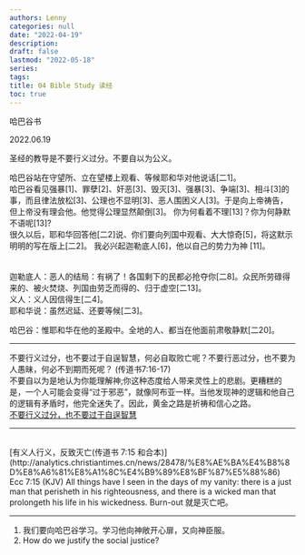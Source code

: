 ```yaml
---
authors: Lenny
categories: null
date: "2022-04-19"
description: 
draft: false
lastmod: "2022-05-18"
series: 
tags: 
title: 04 Bible Study 读经
toc: true
---
```

哈巴谷书  

<!--more-->

2022.06.19  

圣经的教导是不要行义过分。不要自以为公义。    

哈巴谷站在守望所、立在望楼上观看、等候耶和华对他说话[二1]。  
哈巴谷看见强暴[1]、罪孽[2]、奸恶[3]、毁灭[3]、强暴[3]、争端[3]、相斗[3]的事，而且律法放松[3]、公理也不显明[3]、恶人围困义人[3]。于是向上帝祷告，但上帝没有理会他。他觉得公理显然颠倒[3]。  你为何看着不理[13]？你为何静默不语呢[13]?  
很久以后，耶和华回答他[二2]说、你们要向列国中观看、大大惊奇[5]，将这默示明明的写在版上[二2]。  我必兴起迦勒底人[6]，他以自己的势力为神 [11]。  
<br />   
迦勒底人：恶人的结局：有祸了！各国剩下的民都必抢夺你[二8]。众民所劳碌得来的、被火焚烧、列国由劳乏而得的、归于虚空[二13]。  
义人：义人因信得生[二4]。  
耶和华说：虽然迟延、还要等候[二3]。  

哈巴谷：惟耶和华在他的圣殿中。全地的人、都当在他面前肃敬静默[二20]。

____  

不要行义过分，也不要过于自逞智慧，何必自取败亡呢？不要行恶过分，也不要为人愚昧，何必不到期而死呢？ (传道书7:16-17)   
不要自以为是地认为你能理解神;你这种态度给人带来灵性上的悲剧。更糟糕的是，一个人可能会变得“过于邪恶”，就像阿布亚一样。当他发现神的逻辑和他自己的逻辑有矛盾时，他完全迷失了。因此，黄金之路是祈祷和信心之路。  
[不要行义过分，也不要过于自逞智慧](https://www.sohu.com/a/452017435_100232500)  

____  

<br />  
[有义人行义，反致灭亡(传道书 7:15 和合本)](http://analytics.christiantimes.cn/news/28478/%E8%AE%BA%E4%B8%8D%E8%A6%81%E8%A1%8C%E4%B9%89%E8%BF%87%E5%88%86)  
Ecc 7:15 (KJV)  
All things have I seen in the days of my vanity: there is a just man that perisheth in his righteousness, and there is a wicked man that prolongeth his life in his wickedness.  
Burn-out 就是灭亡吧。

____  
1) 我们要向哈巴谷学习。学习他向神敞开心扉，又向神臣服。  
2) How do we justify the social justice?  
